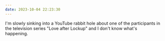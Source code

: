 ```yaml
---
date: 2023-10-04 22:23:30
---
```

I'm slowly sinking into a YouTube rabbit hole about one of the participants in the television series "Love after Lockup" and I don't know what's happening. 
